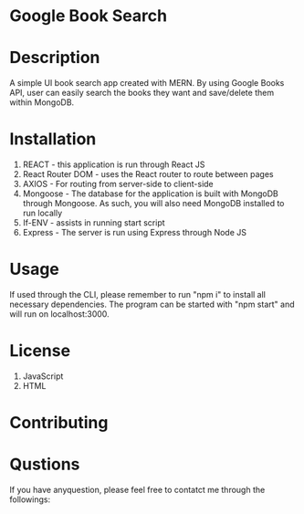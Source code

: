 # Google Book Search


# Description
A simple UI book search app created with MERN. By using Google Books API, user can easily search the books they want and save/delete them within MongoDB.
# Installation
1. REACT - this application is run through React JS
2. React Router DOM - uses the React router to route between pages
3. AXIOS - For routing from server-side to client-side
4. Mongoose - The database for the application is built with MongoDB through Mongoose. As such, you will also need MongoDB installed to run locally
5. If-ENV - assists in running start script
6. Express - The server is run using Express through Node JS
# Usage
If used through the CLI, please remember to run "npm i" to install all necessary dependencies. The program can be started with "npm start" and will run on localhost:3000.
# License
1. JavaScript
1. HTML
# Contributing
# Qustions
If you have anyquestion, please feel free to contatct me through the followings:
